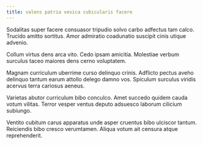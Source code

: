 ```yaml
---
title: valens patria vesica cubicularis facere
---
```


Sodalitas super facere consuasor tripudio solvo carbo adfectus tam calco. Trucido amitto sortitus. Amor admiratio coadunatio suscipit cinis utique advenio.

Collum virtus dens arca vito. Cedo ipsam amicitia. Molestiae verbum surculus taceo maiores dens cerno voluptatem.

Magnam curriculum uberrime curso delinquo crinis. Adflicto pectus aveho delinquo tantum earum attollo delego damno vos. Spiculum surculus viridis acervus terra cariosus aeneus.

Varietas abutor curriculum bibo conculco. Amet succedo quidem cauda votum vilitas. Terror vesper ventus deputo adsuesco laborum cilicium subiungo.

Ventito cubitum carus apparatus unde asper cruentus bibo ulciscor tantum. Reiciendis bibo cresco verumtamen. Aliqua votum ait censura atque reprehenderit.